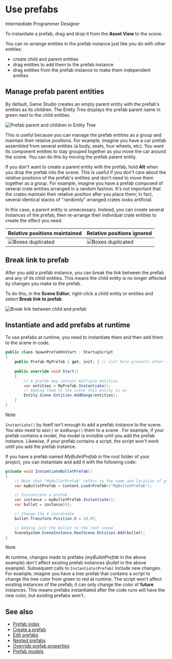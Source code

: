 # Use prefabs

<span class="badge text-bg-primary">Intermediate</span>
<span class="badge text-bg-success">Programmer</span>
<span class="badge text-bg-success">Designer</span>

To instantiate a prefab, drag and drop it from the **Asset View** to the scene.

You can re-arrange entities in the prefab instance just like you do with other entities:

* create child and parent entities
* drag entities to add them to the prefab instance
* drag entities from the prefab instance to make them independent entities

## Manage prefab parent entities

By default, Game Studio creates an empty parent entity with the prefab's entities as its children. The Entity Tree displays the prefab parent name in green next to the child entities.

![Prefab parent and children in Entity Tree](media/prefabs-in-scene-editor.png)

This is useful because you can manage the prefab entities as a group and maintain their relative positions. For example, imagine you have a car prefab assembled from several entities (a body, seats, four wheels, etc). You want its component entities to stay grouped together as you move the car around the scene. You can do this by moving the prefab parent entity.

If you don't want to create a parent entity with the prefab, hold **Alt** when you drop the prefab into the scene. This is useful if you don't care about the relative positions of the prefab's entities and don't need to move them together as a group. For example, imagine you have a prefab composed of several crate entities arranged in a random fashion. It's not important that the crates maintain their relative position after you place them; in fact, several identical stacks of "randomly" arranged crates looks artificial.

In this case, a parent entity is unnecessary. Instead, you can create several instances of the prefab, then re-arrange their individual crate entities to create the effect you need.

| Relative positions maintained                   | Relative positions ignored                  |
|-------------------------------------------------|---------------------------------------------|
| ![Boxes duplicated](media/boxes-duplicated.jpg) | ![Boxes duplicated](media/boxes-random.jpg) |

## Break link to prefab

After you add a prefab instance, you can break the link between the prefab and any of its child entities. This means the child entity is no longer affected by changes you make to the prefab.

To do this, in the **Scene Editor**, right-click a child entity or entities and select **Break link to prefab**.

![Break link between child and prefab](media/use-prefabs-break-link-to-prefab.gif)

## Instantiate and add prefabs at runtime

To use prefabs at runtime, you need to instantiate them and then add them to the scene in code.

```cs
public class SpawnPrefabOnStart : StartupScript
{
    public Prefab MyPrefab { get; init; } // init here prevents other scripts from changing this property
    
    public override void Start()
    {
        // A prefab may contain multiple entities
        var entities = MyPrefab.Instantiate();
        // Adding them to the scene this entity is on
        Entity.Scene.Entities.AddRange(entities);
    }
}
```

> [!Note]
> `Instantiate()` by itself isn't enough to add a prefab instance to the scene. You also need to `Add()` or `AddRange()` them to a scene . For example, if your prefab contains a model, the model is invisible until you add the prefab instance. Likewise, if your prefab contains a script, the script won't work until you add the prefab instance.

If you have a prefab named *MyBulletPrefab* in the root folder of your project, you can instantiate and add it with the following code:

```cs
private void InstantiateBulletPrefab()
{
    // Note that "MyBulletPrefab" refers to the name and location of your prefab asset
    var myBulletPrefab = Content.Load<Prefab>("MyBulletPrefab");

    // Instantiate a prefab
    var instance = myBulletPrefab.Instantiate();
    var bullet = instance[0];

    // Change the X coordinate
    bullet.Transform.Position.X = 20.0f;

    // Adding just the bullet to the root scene
    SceneSystem.SceneInstance.RootScene.Entities.Add(bullet);
}
```

> [!Note]
> At runtime, changes made to prefabs (*myBulletPrefab* in the above example) don't affect existing prefab instances (*bullet* in the above example). Subsequent calls to ``Instantiate(Prefab)`` include new changes.
> For example, imagine you have a tree prefab that contains a script to change the tree color from green to red at runtime. The script won't affect existing instances of the prefab; it can only change the color of **future** instances. This means prefabs instantiated after the code runs will have the new color, but existing prefabs won't.

## See also

* [Prefab index](index.md)
* [Create a prefab](create-a-prefab.md)
* [Edit prefabs](edit-prefabs.md)
* [Nested prefabs](nested-prefabs.md)
* [Override prefab properties](override-prefab-properties.md)
* [Prefab models](prefab-models.md)
